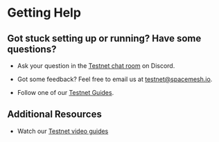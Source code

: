 # Getting Help

## Got stuck setting up or running? Have some questions?

- Ask your question in the [Testnet chat room](https://discord.gg/Mf8T4Db) on Discord.

- Got some feedback? Feel free to email us at [testnet@spacemesh.io](mailto://testnet@spacemesh.io).

- Follow one of our [Testnet Guides](all.md).

## Additional Resources

- Watch our [Testnet video guides](https://www.youtube.com/playlist?list=PL5BszCNLCnMPSGJliF6WzdCPX9O6z16YX)

